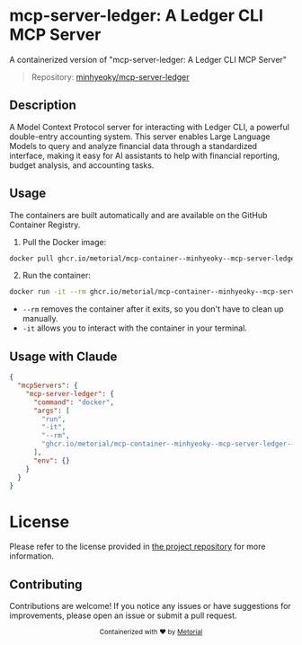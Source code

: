 
# mcp-server-ledger: A Ledger CLI MCP Server

A containerized version of "mcp-server-ledger: A Ledger CLI MCP Server"

> Repository: [minhyeoky/mcp-server-ledger](https://github.com/minhyeoky/mcp-server-ledger)

## Description

A Model Context Protocol server for interacting with Ledger CLI, a powerful double-entry accounting system. This server enables Large Language Models to query and analyze financial data through a standardized interface, making it easy for AI assistants to help with financial reporting, budget analysis, and accounting tasks.


## Usage

The containers are built automatically and are available on the GitHub Container Registry.

1. Pull the Docker image:

```bash
docker pull ghcr.io/metorial/mcp-container--minhyeoky--mcp-server-ledger--mcp-server-ledger
```

2. Run the container:

```bash
docker run -it --rm ghcr.io/metorial/mcp-container--minhyeoky--mcp-server-ledger--mcp-server-ledger 
```

- `--rm` removes the container after it exits, so you don't have to clean up manually.
- `-it` allows you to interact with the container in your terminal.



## Usage with Claude

```json
{
  "mcpServers": {
    "mcp-server-ledger": {
      "command": "docker",
      "args": [
        "run",
        "-it",
        "--rm",
        "ghcr.io/metorial/mcp-container--minhyeoky--mcp-server-ledger--mcp-server-ledger"
      ],
      "env": {}
    }
  }
}
```

# License

Please refer to the license provided in [the project repository](https://github.com/minhyeoky/mcp-server-ledger) for more information.

## Contributing

Contributions are welcome! If you notice any issues or have suggestions for improvements, please open an issue or submit a pull request.

<div align="center">
  <sub>Containerized with ❤️ by <a href="https://metorial.com">Metorial</a></sub>
</div>
  